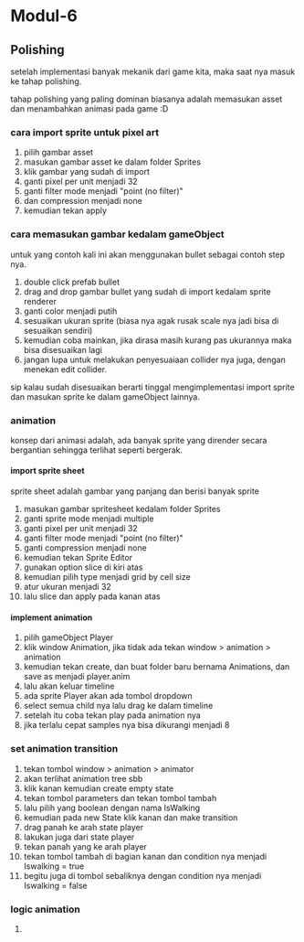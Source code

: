 # Modul-6


## Polishing

setelah implementasi banyak mekanik dari game kita, maka saat nya masuk ke tahap polishing.

tahap polishing yang paling dominan biasanya adalah memasukan asset dan menambahkan animasi pada game :D 

### cara import sprite untuk pixel art

1. pilih gambar asset
2. masukan gambar asset ke dalam folder Sprites
3. klik gambar yang sudah di import
4. ganti pixel per unit menjadi 32
5. ganti filter mode menjadi "point (no filter)"
6. dan compression menjadi none
7. kemudian tekan apply

### cara memasukan gambar kedalam gameObject

untuk yang contoh kali ini akan menggunakan bullet sebagai contoh step nya.

1. double click prefab bullet
2. drag and drop gambar bullet yang sudah di import kedalam sprite renderer
3. ganti color menjadi putih 
4. sesuaikan ukuran sprite (biasa nya agak rusak scale nya jadi bisa di sesuaikan sendiri)
5. kemudian coba mainkan, jika dirasa masih kurang pas ukurannya maka bisa disesuaikan lagi
6. jangan lupa untuk melakukan penyesuaiaan collider nya juga, dengan menekan edit collider.

sip kalau sudah disesuaikan berarti tinggal mengimplementasi import sprite dan masukan sprite ke dalam gameObject lainnya.

### animation

konsep dari animasi adalah, ada banyak sprite yang dirender secara bergantian sehingga terlihat seperti bergerak.

#### import sprite sheet

sprite sheet adalah gambar yang panjang dan berisi banyak sprite

1. masukan gambar spritesheet kedalam folder Sprites
2. ganti sprite mode menjadi multiple
3. ganti pixel per unit menjadi 32
4. ganti filter mode menjadi "point (no filter)"
5. ganti compression menjadi none 
6. kemudian tekan Sprite Editor
7. gunakan option slice di kiri atas 
8. kemudian pilih type menjadi grid by cell size
9. atur ukuran menjadi 32
10. lalu slice dan apply pada kanan atas 

#### implement animation

1. pilih gameObject Player
2. klik window Animation, jika tidak ada tekan window > animation > animation
3. kemudian tekan create, dan buat folder baru bernama Animations, dan save as menjadi player.anim
4. lalu akan keluar timeline 
5. ada sprite Player akan ada tombol dropdown 
6. select semua child nya lalu drag ke dalam timeline
7. setelah itu coba tekan play pada animation nya
8. jika terlalu cepat samples nya bisa dikurangi menjadi 8

### set animation transition 

1. tekan tombol window > animation > animator
2. akan terlihat animation tree sbb 
3. klik kanan kemudian create empty state
4. tekan tombol parameters dan tekan tombol tambah
5. lalu pilih yang boolean dengan nama IsWalking
6. kemudian pada new State klik kanan dan make transition
7. drag panah ke arah state player
8. lakukan juga dari state player 
9. tekan panah yang ke arah player 
10. tekan tombol tambah di bagian kanan dan condition nya menjadi Iswalking = true
11. begitu juga di tombol sebaliknya dengan condition nya menjadi Iswalking = false 

### logic animation

1. 














